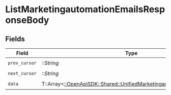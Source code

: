 # ListMarketingautomationEmailsResponseBody


## Fields

| Field                                                                                                                                 | Type                                                                                                                                  | Required                                                                                                                              | Description                                                                                                                           |
| ------------------------------------------------------------------------------------------------------------------------------------- | ------------------------------------------------------------------------------------------------------------------------------------- | ------------------------------------------------------------------------------------------------------------------------------------- | ------------------------------------------------------------------------------------------------------------------------------------- |
| `prev_cursor`                                                                                                                         | *::String*                                                                                                                            | :heavy_check_mark:                                                                                                                    | N/A                                                                                                                                   |
| `next_cursor`                                                                                                                         | *::String*                                                                                                                            | :heavy_check_mark:                                                                                                                    | N/A                                                                                                                                   |
| `data`                                                                                                                                | T::Array<[::OpenApiSDK::Shared::UnifiedMarketingautomationEmailOutput](../../models/shared/unifiedmarketingautomationemailoutput.md)> | :heavy_check_mark:                                                                                                                    | N/A                                                                                                                                   |